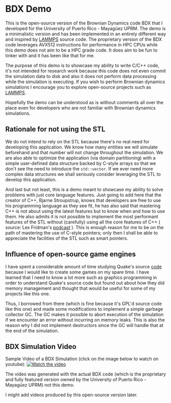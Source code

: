# BDX Demo
This is the open-source version of the Brownian Dynamics code BDX that I developed for the
University of Puerto Rico - Mayagüez UPRM. The demo is a minimalistic version and has
been implemented in an entirely different way and inspired by
[LAMMPS](https://github.com/lammps/lammps) source code.
The proprietary version of the BDX code leverages AVX512 instructions
for performance in HPC CPUs while this demo does not aim to be a HPC grade code.
It does aim to be fun to tinker with and it has been like that for me.

The purpose of this demo is to showcase my ability to write C/C++ code, it's not
intended for research work because this code does not even commit the simulation data to
disk and also it does not perform data processing while the simulation is executing.
If you wish to perform Brownian dynamics simulations I encourage you to explore
open-source projects such as [LAMMPS](https://github.com/lammps/lammps).

Hopefully the demo can be understood as is without comments all over the place even for
developers who are not familiar with Brownian dynamics simulations.

## Rationale for not using the STL

We do not intend to rely on the STL because there's no real need for developing this
application.
We know how many entities we will simulate beforehand and that number will not change
throughout the simulation. We are also able to optimize the application (via domain
partitioning) with a simple user-defined data structure backed by C-style arrays
so that we don't see the need to introduce the `std::vector`. If we ever need more complex
data structures we shall seriously consider leveraging the STL to develop this
application.

And last but not least, this is a demo meant to showcase my ability
to solve problems with just core language features. Just going to add here that the
creator of C++, Bjarne Stroupstrup, knows that developers are free to use his programming
language as they see fit, he has also said that mastering C++ is not about using the
latest features but to know when and how to use them. He also admits it is not possible to
implement the most performant features of the STL without (carefully) using all the core
features of C++ (
source: Lex Fridman's [podcast](https://www.youtube.com/watch?v=uTxRF5ag27A)
). This is enough reason for me to be on the path of mastering the use of C-style
pointers; only then I shall be able to appreciate the facilities of the STL such as
smart pointers.

## Influence of open-source game engines

I have spent a considerable amount of time studying Quake's source
[code](https://github.com/id-Software/Quake-2) because I would
like to create some games on my spare time. I have learned that I need to know a lot
more such as graphics programming in order to understand Quake's source code but
found out about how they did memory management and thought that would be useful for
some of my projects like this one.

Thus, I borrowed from there (which is fine because it's GPL'd source code like this one)
and made some modifications to implement a simple garbage collector GC. The GC makes it
possible to abort execution of the simulation if we encounter an error without incurring
on memory leaks. This is also the reason why I did not implement destructors since the GC
will handle that at the end of the simulation.

## BDX Simulation Video

Sample Video of a BDX Simulation (click on the image below to watch on youtube):
[![Watch the video](https://img.youtube.com/vi/BrQCCio_Z5c/hqdefault.jpg)](https://youtu.be/BrQCCio_Z5c)

The video was generated with the actual BDX code (which is the proprietary and fully
featured version owned by the University of Puerto Rico - Mayagüez UPRM) not this demo.

I might add videos produced by this open-source version later.
